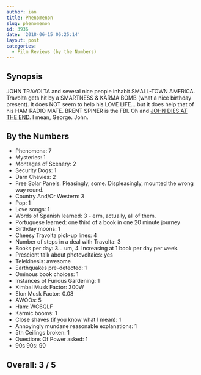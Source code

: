 ```yaml
---
author: ian
title: Phenomenon
slug: phenomenon
id: 3936
date: '2018-06-15 06:25:14'
layout: post
categories:
  - Film Reviews (by the Numbers)
---
```


## Synopsis

JOHN TRAVOLTA and several nice people inhabit SMALL-TOWN AMERICA. Travolta gets hit by a SMARTNESS & KARMA BOMB (what a nice birthday present). It does NOT seem to help his LOVE LIFE... but it does help that of his HAM RADIO MATE. BRENT SPINER is the FBI. Oh and [JOHN DIES AT THE END](https://ianrenton.com/filmreviews/john-dies-at-the-end/). I mean, George. John.

## By the Numbers

*   Phenomena: 7
*   Mysteries: 1
*   Montages of Scenery: 2
*   Security Dogs: 1
*   Darn Chevies: 2
*   Free Solar Panels: Pleasingly, some. Displeasingly, mounted the wrong way round.
*   Country And/Or Western: 3
*   Pop: 1
*   Love songs: 1
*   Words of Spanish learned: 3 - erm, actually, all of them.
*   Portuguese learned: one third of a book in one 20 minute journey
*   Birthday moons: 1
*   Cheesy Travolta pick-up lines: 4
*   Number of steps in a deal with Travolta: 3
*   Books per day: 3... um, 4\. Increasing at 1 book per day per week.
*   Prescient talk about photovoltaics: yes
*   Telekinesis: awesome
*   Earthquakes pre-detected: 1
*   Ominous book choices: 1
*   Instances of Furious Gardening: 1
*   Kimbal Musk Factor: 300W
*   Elon Musk Factor: 0.08
*   AWOOs: 5
*   Ham: WC6QLF
*   Karmic booms: 1
*   Close shaves (if you know what I mean): 1
*   Annoyingly mundane reasonable explanations: 1
*   5th Ceilings broken: 1
*   Questions Of Power asked: 1
*   90s 90s: 90

## Overall: 3 / 5